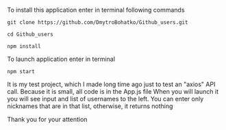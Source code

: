 To install this application enter in terminal following commands

`git clone https://github.com/DmytroBohatko/Github_users.git`

`cd Github_users`

`npm install`

To launch application enter in terminal

`npm start`

It is my test project, which I made long time ago just to test an "axios" API call. Because it is small, all code is in the App.js file
When you will launch it you will see input and list of usernames to the left. You can enter only nicknames that are in that list, otherwise, it returns nothing

Thank you for your attention
